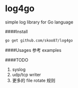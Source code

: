 log4go
======

simple log library for Go language

####Install

    go get github.com/skoo87/log4go

####Usages
参考 examples

####TODO
1. syslog
2. udp/tcp writer
3. 更多的 file rotate 规则

